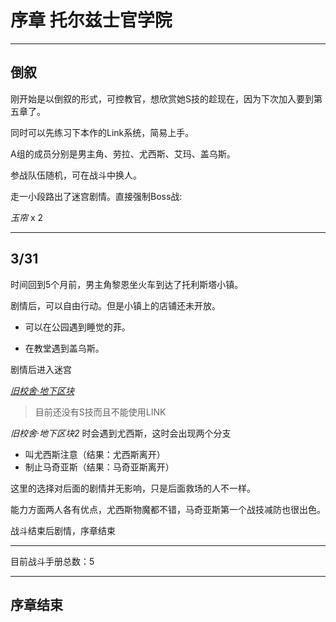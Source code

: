 # 序章 托尔兹士官学院

---

## 倒叙

刚开始是以倒叙的形式，可控教官，想欣赏她S技的趁现在，因为下次加入要到第五章了。

同时可以先练习下本作的Link系统，简易上手。

A组的成员分别是男主角、劳拉、尤西斯、艾玛、盖乌斯。

参战队伍随机，可在战斗中换人。

走一小段路出了迷宫剧情。直接强制Boss战:

*玉帘* x 2

---

## 3/31

时间回到5个月前，男主角黎恩坐火车到达了托利斯塔小镇。

剧情后，可以自由行动。但是小镇上的店铺还未开放。

* 可以在公园遇到睡觉的菲。

* 在教堂遇到盖乌斯。

剧情后进入迷宫

*[旧校舍‧地下区块](/game/TheLegendOfHeroes/SenNoKiseki/locations/旧校舍‧地下区块.md)*

> 目前还没有S技而且不能使用LINK

*旧校舍‧地下区块2* 时会遇到尤西斯，这时会出现两个分支

* 叫尤西斯注意（结果：尤西斯离开）
* 制止马奇亚斯（结果：马奇亚斯离开）

这里的选择对后面的剧情并无影响，只是后面救场的人不一样。

能力方面两人各有优点，尤西斯物魔都不错，马奇亚斯第一个战技减防也很出色。

战斗结束后剧情，序章结束

---

目前战斗手册总数：5

---

## 序章结束